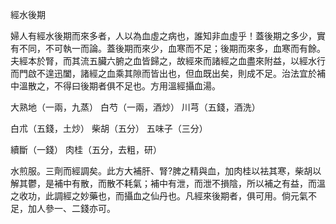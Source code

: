 經水後期

婦人有經水後期而來多者，人以為血虛之病也，誰知非血虛乎！蓋後期之多少，實有不同，不可執一而論。蓋後期而來少，血寒而不足；後期而來多，血寒而有餘。夫經本於腎，而其流五臟六腑之血皆歸之，故經來而諸經之血盡來附益，以經水行而門啟不遑迅闔，諸經之血乘其隙而皆出也，但血既出矣，則成不足。治法宜於補中溫散之，不得曰後期者俱不足也。方用溫經攝血湯。 

大熟地（一兩，九蒸） 白芍（一兩，酒炒） 川芎（五錢，酒洗） 

白朮（五錢，土炒） 柴胡（五分） 五味子（三分） 

續斷（一錢） 肉桂（五分，去粗，研） 

水煎服。三劑而經調矣。此方大補肝、腎?脾之精與血，加肉桂以袪其寒，柴胡以解其鬱，是補中有散，而散不耗氣；補中有泄，而泄不損陰，所以補之有益，而溫之收功，此調經之妙藥也，而攝血之仙丹也。凡經來後期者，俱可用。倘元氣不足，加人參一、二錢亦可。 

